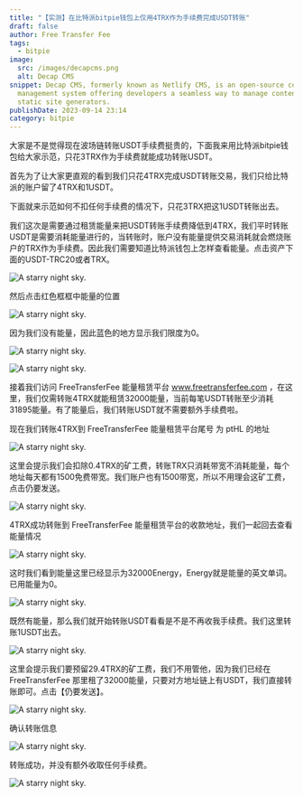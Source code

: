 ```yaml
---
title: "【实测】在比特派bitpie钱包上仅用4TRX作为手续费完成USDT转账"
draft: false
author: Free Transfer Fee
tags:
  - bitpie
image:
  src: /images/decapcms.png
  alt: Decap CMS
snippet: Decap CMS, formerly known as Netlify CMS, is an open-source content
  management system offering developers a seamless way to manage content for
  static site generators.
publishDate: 2023-09-14 23:14
category: bitpie
---
```


大家是不是觉得现在波场链转账USDT手续费挺贵的，下面我来用比特派bitpie钱包给大家示范，只花3TRX作为手续费就能成功转账USDT。

首先为了让大家更直观的看到我们只花4TRX完成USDT转账交易，我们只给比特派的账户留了4TRX和1USDT。

下面就来示范如何不扣任何手续费的情况下，只花3TRX把这1USDT转账出去。

我们这次是需要通过租赁能量来把USDT转账手续费降低到4TRX，我们平时转账USDT是需要消耗能量进行的，当转账时，账户没有能量提供交易消耗就会燃烧账户的TRX作为手续费。因此我们需要知道比特派钱包上怎样查看能量。点击资产下面的USDT-TRC20或者TRX。

![A starry night sky.](/images/blog/bitpie/blog-bitpie-1.png)

然后点击红色框框中能量的位置

![A starry night sky.](/images/blog/bitpie/blog-bitpie-2.png)

因为我们没有能量，因此蓝色的地方显示我们限度为0。

![A starry night sky.](/images/blog/bitpie/blog-bitpie-3.png)

![A starry night sky.](/images/blog/bitpie/blog-bitpie-4.png)

接着我们访问 FreeTransferFee 能量租赁平台 www.freetransferfee.com ，在这里，我们仅需转账4TRX就能租赁32000能量，当前每笔USDT转账至少消耗31895能量。有了能量后，我们转账USDT就不需要额外手续费啦。

现在我们转账4TRX到 FreeTransferFee 能量租赁平台尾号 为 ptHL 的地址

![A starry night sky.](/images/blog/bitpie/blog-bitpie-6.png)

这里会提示我们会扣除0.4TRX的矿工费，转账TRX只消耗带宽不消耗能量，每个地址每天都有1500免费带宽。我们账户也有1500带宽，所以不用理会这矿工费，点击仍要发送。

![A starry night sky.](/images/blog/bitpie/blog-bitpie-7.png)

4TRX成功转账到 FreeTransferFee 能量租赁平台的收款地址，我们一起回去查看能量情况

![A starry night sky.](/images/blog/bitpie/blog-bitpie-8.png)

这时我们看到能量这里已经显示为32000Energy，Energy就是能量的英文单词。已用能量为0。

![A starry night sky.](/images/blog/bitpie/blog-bitpie-9.png)

既然有能量，那么我们就开始转账USDT看看是不是不再收我手续费。我们这里转账1USDT出去。

![A starry night sky.](/images/blog/bitpie/blog-bitpie-10.png)

这里会提示我们要预留29.4TRX的矿工费，我们不用管他，因为我们已经在 FreeTransferFee 那里租了32000能量，只要对方地址链上有USDT，我们直接转账即可。点击【仍要发送】。

![A starry night sky.](/images/blog/bitpie/blog-bitpie-11.png)

确认转账信息

![A starry night sky.](/images/blog/bitpie/blog-bitpie-12.png)

转账成功，并没有额外收取任何手续费。

![A starry night sky.](/images/blog/bitpie/blog-bitpie-13.png)
